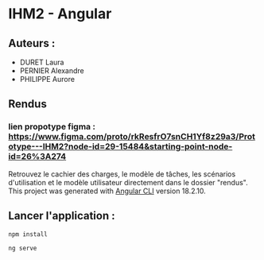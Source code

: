# IHM2 - Angular 
## Auteurs :
- DURET Laura 
- PERNIER Alexandre
- PHILIPPE Aurore


## Rendus 
### lien propotype figma : https://www.figma.com/proto/rkResfrO7snCH1Yf8z29a3/Prototype---IHM2?node-id=29-15484&starting-point-node-id=26%3A274  
Retrouvez le cachier des charges, le modèle de tâches, les scénarios d'utilisation et le modèle utilisateur directement dans le dossier "rendus".  
This project was generated with [Angular CLI](https://github.com/angular/angular-cli) version 18.2.10.

## Lancer l'application :
```
npm install
```

```
ng serve
```

